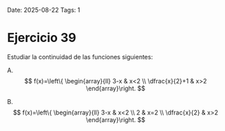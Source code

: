 Date: 2025-08-22
Tags: 1

# Ejercicio 39

 
Estudiar la continuidad de las funciones siguientes:




A.  
$$
 f(x)=\left\{ \begin{array}{ll}
 3-x &  x<2 \\
 \dfrac{x}{2}+1 &  x>2
\end{array}\right.
$$

B.  
$$
 f(x)=\left\{ \begin{array}{ll}
 3-x &  x<2 \\
 2 &  x=2 \\
 \dfrac{x}{2} &  x>2
\end{array}\right.
$$

